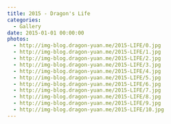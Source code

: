 ```yaml
---
title: 2015 - Dragon's Life
categories:
  - Gallery
date: 2015-01-01 00:00:00
photos:
  - http://img-blog.dragon-yuan.me/2015-LIFE/0.jpg
  - http://img-blog.dragon-yuan.me/2015-LIFE/1.jpg
  - http://img-blog.dragon-yuan.me/2015-LIFE/2.jpg
  - http://img-blog.dragon-yuan.me/2015-LIFE/3.jpg
  - http://img-blog.dragon-yuan.me/2015-LIFE/4.jpg
  - http://img-blog.dragon-yuan.me/2015-LIFE/5.jpg
  - http://img-blog.dragon-yuan.me/2015-LIFE/6.jpg
  - http://img-blog.dragon-yuan.me/2015-LIFE/7.jpg
  - http://img-blog.dragon-yuan.me/2015-LIFE/8.jpg
  - http://img-blog.dragon-yuan.me/2015-LIFE/9.jpg
  - http://img-blog.dragon-yuan.me/2015-LIFE/10.jpg
---
```

